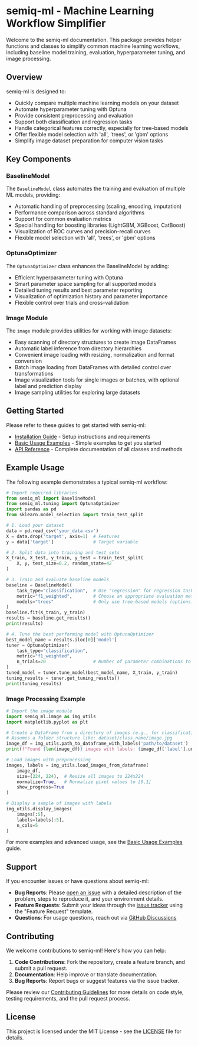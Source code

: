 # semiq-ml - Machine Learning Workflow Simplifier

Welcome to the semiq-ml documentation. This package provides helper functions and classes to simplify common machine learning workflows, including baseline model training, evaluation, hyperparameter tuning, and image processing.

## Overview

semiq-ml is designed to:

- Quickly compare multiple machine learning models on your dataset
- Automate hyperparameter tuning with Optuna
- Provide consistent preprocessing and evaluation
- Support both classification and regression tasks
- Handle categorical features correctly, especially for tree-based models
- Offer flexible model selection with 'all', 'trees', or 'gbm' options
- Simplify image dataset preparation for computer vision tasks

## Key Components

### BaselineModel

The `BaselineModel` class automates the training and evaluation of multiple ML models, providing:

- Automatic handling of preprocessing (scaling, encoding, imputation)
- Performance comparison across standard algorithms
- Support for common evaluation metrics
- Special handling for boosting libraries (LightGBM, XGBoost, CatBoost)
- Visualization of ROC curves and precision-recall curves
- Flexible model selection with 'all', 'trees', or 'gbm' options

### OptunaOptimizer

The `OptunaOptimizer` class enhances the BaselineModel by adding:

- Efficient hyperparameter tuning with Optuna
- Smart parameter space sampling for all supported models
- Detailed tuning results and best parameter reporting
- Visualization of optimization history and parameter importance
- Flexible control over trials and cross-validation

### Image Module

The `image` module provides utilities for working with image datasets:

- Easy scanning of directory structures to create image DataFrames
- Automatic label inference from directory hierarchies
- Convenient image loading with resizing, normalization and format conversion
- Batch image loading from DataFrames with detailed control over transformations
- Image visualization tools for single images or batches, with optional label and prediction display
- Image sampling utilities for exploring large datasets

## Getting Started

Please refer to these guides to get started with semiq-ml:

- [Installation Guide](https://github.com/semiqolonn/semiq-ml/wiki/Installation) - Setup instructions and requirements
- [Basic Usage Examples](https://github.com/semiqolonn/semiq-ml/wiki/BasicUsage) - Simple examples to get you started
- [API Reference](https://github.com/semiqolonn/semiq-ml/wiki/APIReference) - Complete documentation of all classes and methods

## Example Usage

The following example demonstrates a typical semiq-ml workflow:

```python
# Import required libraries
from semiq_ml import BaselineModel
from semiq_ml.tuning import OptunaOptimizer
import pandas as pd
from sklearn.model_selection import train_test_split

# 1. Load your dataset
data = pd.read_csv('your_data.csv')
X = data.drop('target', axis=1)  # Features
y = data['target']               # Target variable

# 2. Split data into training and test sets
X_train, X_test, y_train, y_test = train_test_split(
    X, y, test_size=0.2, random_state=42
)

# 3. Train and evaluate baseline models
baseline = BaselineModel(
    task_type="classification",  # Use "regression" for regression tasks
    metric="f1_weighted",        # Choose an appropriate evaluation metric
    models="trees"               # Only use tree-based models (options: 'all', 'trees', 'gbm')
)
baseline.fit(X_train, y_train)
results = baseline.get_results()
print(results)

# 4. Tune the best performing model with OptunaOptimizer
best_model_name = results.iloc[0]['model']
tuner = OptunaOptimizer(
    task_type="classification", 
    metric="f1_weighted",
    n_trials=20                  # Number of parameter combinations to try
)
tuned_model = tuner.tune_model(best_model_name, X_train, y_train)
tuning_results = tuner.get_tuning_results()
print(tuning_results)
```

### Image Processing Example

```python
# Import the image module
import semiq_ml.image as img_utils
import matplotlib.pyplot as plt

# Create a DataFrame from a directory of images (e.g., for classification)
# Assumes a folder structure like: dataset/class_name/image.jpg
image_df = img_utils.path_to_dataframe_with_labels('path/to/dataset')
print(f"Found {len(image_df)} images with labels: {image_df['label'].unique()}")

# Load images with preprocessing
images, labels = img_utils.load_images_from_dataframe(
    image_df,
    size=(224, 224),  # Resize all images to 224x224
    normalize=True,   # Normalize pixel values to [0,1]
    show_progress=True
)

# Display a sample of images with labels
img_utils.display_images(
    images[:5], 
    labels=labels[:5],
    n_cols=5
)
```

For more examples and advanced usage, see the [Basic Usage Examples](https://github.com/semiqolonn/semiq-ml/wiki/BasicUsage) guide.

## Support

If you encounter issues or have questions about semiq-ml:

- **Bug Reports**: Please [open an issue](https://github.com/semiqolonn/semiq-ml/issues) with a detailed description of the problem, steps to reproduce it, and your environment details.
- **Feature Requests**: Submit your ideas through the [issue tracker](https://github.com/semiqolonn/semiq-ml/issues) using the "Feature Request" template.
- **Questions**: For usage questions, reach out via [GitHub Discussions](https://github.com/semiqolonn/semiq-ml/discussions)

## Contributing

We welcome contributions to semiq-ml! Here's how you can help:

1. **Code Contributions**: Fork the repository, create a feature branch, and submit a pull request.
2. **Documentation**: Help improve or translate documentation.
3. **Bug Reports**: Report bugs or suggest features via the issue tracker.

Please review our [Contributing Guidelines](https://github.com/semiqolonn/semiq-ml/wiki/Contributing) for more details on code style, testing requirements, and the pull request process.

## License

This project is licensed under the MIT License - see the [LICENSE](LICENSE) file for details.